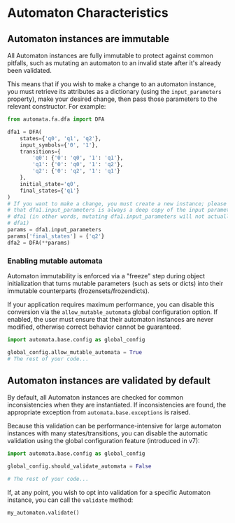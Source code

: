 # Automaton Characteristics

## Automaton instances are immutable

All Automaton instances are fully immutable to protect against common pitfalls,
such as mutating an automaton to an invalid state after it's already been
validated.

This means that if you wish to make a change to an automaton instance, you must
retrieve its attributes as a dictionary (using the `input_parameters` property),
make your desired change, then pass those parameters to the relevant
constructor. For example:

```python
from automata.fa.dfa import DFA

dfa1 = DFA(
    states={'q0', 'q1', 'q2'},
    input_symbols={'0', '1'},
    transitions={
        'q0': {'0': 'q0', '1': 'q1'},
        'q1': {'0': 'q0', '1': 'q2'},
        'q2': {'0': 'q2', '1': 'q1'}
    },
    initial_state='q0',
    final_states={'q1'}
)
# If you want to make a change, you must create a new instance; please note
# that dfa1.input_parameters is always a deep copy of the input parameters for
# dfa1 (in other words, mutating dfa1.input_parameters will not actually mutate
# dfa1)
params = dfa1.input_parameters
params['final_states'] = {'q2'}
dfa2 = DFA(**params)
```

### Enabling mutable automata

Automaton immutability is enforced via a "freeze" step during object
initialization that turns mutable parameters (such as sets or dicts) into their
immutable counterparts (frozensets/frozendicts).

If your application requires maximum performance, you can disable this
conversion via the `allow_mutable_automata` global configuration option. If
enabled, the user must ensure that their automaton instances are never modified,
otherwise correct behavior cannot be guaranteed.

```python
import automata.base.config as global_config

global_config.allow_mutable_automata = True
# The rest of your code...
```

## Automaton instances are validated by default

By default, all Automaton instances are checked for common inconsistencies when
they are instantiated. If inconsistencies are found, the appropriate exception
from `automata.base.exceptions` is raised.

Because this validation can be performance-intensive for large automaton
instances with many states/transitions, you can disable the automatic validation
using the global configuration feature (introduced in v7):

```python
import automata.base.config as global_config

global_config.should_validate_automata = False

# The rest of your code...
```

If, at any point, you wish to opt into validation for a specific Automaton instance, you can call the `validate` method:

```python
my_automaton.validate()
```
